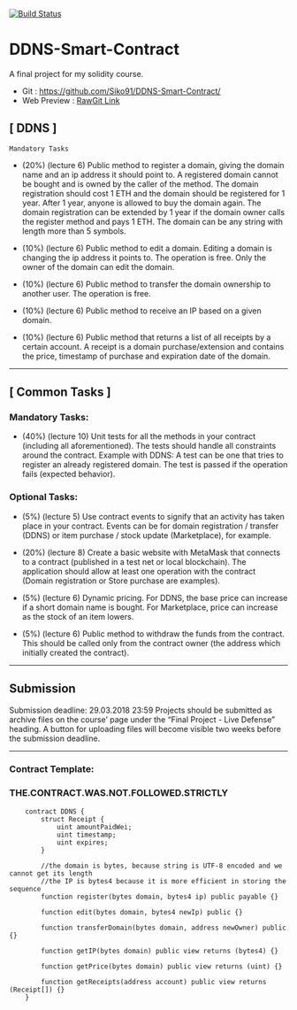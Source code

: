 [![Build Status](https://travis-ci.org/Siko91/DDNS-Smart-Contract.svg?branch=master)](https://travis-ci.org/Siko91/DDNS-Smart-Contract)

# DDNS-Smart-Contract
A final project for my solidity course.

 - Git : https://github.com/Siko91/DDNS-Smart-Contract/
 - Web Preview : [RawGit Link](https://rawgit.com/Siko91/DDNS-Smart-Contract/master/webUI/index.html)

##  [ DDNS ]
    Mandatory Tasks

 - (20%) (lecture 6) Public method to register a domain, giving the domain name and an ip address it should point to. 
    A registered domain cannot be bought and is owned by the caller of the method. The domain registration should cost 1 ETH 
    and the domain should be registered for 1 year. After 1 year, anyone is allowed to buy the domain again. 
    The domain registration can be extended by 1 year if the domain owner calls the register method and pays 1 ETH. 
    The domain can be any string with length more than 5 symbols.

 - (10%) (lecture 6) Public method to edit a domain. Editing a domain is changing the ip address it points to. 
    The operation is free. Only the owner of the domain can edit the domain.

 - (10%) (lecture 6) Public method to transfer the domain ownership to another user. The operation is free.

 - (10%) (lecture 6) Public method to receive an IP based on a given domain.

 - (10%) (lecture 6) Public method that returns a list of all receipts by a certain account. 
    A receipt is a domain purchase/extension and contains the price, timestamp of purchase and expiration date of the domain.

 -----------------------------------

## [ Common Tasks ]

### Mandatory Tasks:

 - (40%) (lecture 10) Unit tests for all the methods in your contract (including all aforementioned). 
    The tests should handle all constraints around the contract. Example with DDNS: 
    A test can be one that tries to register an already registered domain. 
    The test is passed if the operation fails (expected behavior).

### Optional Tasks:

 - (5%) (lecture 5) Use contract events to signify that an activity has taken place in your contract. 
    Events can be for domain registration / transfer (DDNS) or item purchase / stock update (Marketplace), for example.

 - (20%) (lecture 8) Create a basic website with MetaMask that connects to a contract (published in a test net or local blockchain).
              The application should allow at least one operation with the contract (Domain registration or Store purchase are examples).

 - (5%) (lecture 6) Dynamic pricing. For DDNS, the base price can increase if a short domain name is bought. 
    For Marketplace, price can increase as the stock of an item lowers.

 - (5%) (lecture 6) Public method to withdraw the funds from the contract. 
    This should be called only from the contract owner (the address which initially created the contract).

 -----------------------------------

## Submission

 Submission deadline: 29.03.2018 23:59
 Projects should be submitted as archive files on the course’ page under the “Final Project - Live Defense” heading.
 A button for uploading files will become visible two weeks before the submission deadline.

 -----------------------------------

### Contract Template: 
### **THE.CONTRACT.WAS.NOT.FOLLOWED.STRICTLY**

```
    contract DDNS {
        struct Receipt {
            uint amountPaidWei;
            uint timestamp;
            uint expires;
        }
        
        //the domain is bytes, because string is UTF-8 encoded and we cannot get its length
        //the IP is bytes4 because it is more efficient in storing the sequence
        function register(bytes domain, bytes4 ip) public payable {}
        
        function edit(bytes domain, bytes4 newIp) public {}
        
        function transferDomain(bytes domain, address newOwner) public {}
        
        function getIP(bytes domain) public view returns (bytes4) {}
        
        function getPrice(bytes domain) public view returns (uint) {}
        
        function getReceipts(address account) public view returns (Receipt[]) {}
    }
```
